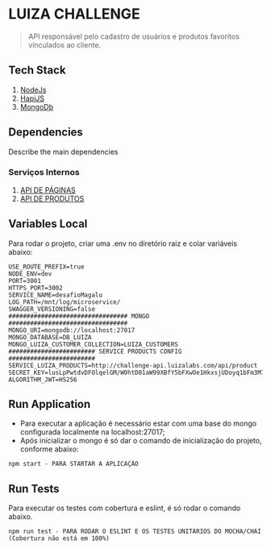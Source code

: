 # LUIZA CHALLENGE
> API responsável pelo cadastro de usuários e produtos favoritos vínculados ao cliente.

## Tech Stack

 1. [NodeJs](https://nodejs.org/dist/v14.05.0/)
 2. [HapiJS](https://hapijs.com/)
 3. [MongoDb](https://mongo.com/)


## Dependencies

Describe the main dependencies

### Serviços Internos

1.  [API DE PÁGINAS](http://challenge-api.luizalabs.com/api/product/?page=<PAGINA>)
2.  [API DE PRODUTOS](http://challenge-api.luizalabs.com/api/product/<ID>/)



## Variables Local

Para rodar o projeto, criar uma .env no diretório raiz e colar variáveis abaixo:

```
USE_ROUTE_PREFIX=true
NODE_ENV=dev
PORT=3001
HTTPS_PORT=3002
SERVICE_NAME=desafioMagalu
LOG_PATH=/mnt/log/microservice/
SWAGGER_VERSIONING=false
################################# MONGO #################################
MONGO_URI=mongodb://localhost:27017
MONGO_DATABASE=DB_LUIZA
MONGO_LUIZA_CUSTOMER_COLLECTION=LUIZA_CUSTOMERS
######################## SERVICE PRODUCTS CONFIG ########################
SERVICE_LUIZA_PRODUCTS=http://challenge-api.luizalabs.com/api/product
SECRET_KEY=lusLpPwtdvDFOlqelGM/W0htD01aW99XBfY5bFXwOe1HkxsjUDoyq1bFm3M7qsWe7DIZrCdv5ky8JLb6s1iIk26GdvoNxQE4oS6g+RqFQdNhwJ83n4pKD6UU5gROiShOAl8Ai/dO+sQGKonX9H6K4hWioMvXqtjjPmqZY+BA+wTN+IqQf3va8Kwgih/bx9+lRlMj+GiixS7Vkl3NgcVhjsUm6rrdiifatUtJhJpLnW5q+u3axSmYe1viqSNrCGVeFmldAILrBzG7yObJBuZih5Y0hp6GqDdFg4nLo/zv7wgpAHv3TzjGYclciK1QDMQm2JZV2H3obBXDFzFhpkHfrQ==
ALGORITHM_JWT=HS256
```

## Run Application

- Para executar a aplicação é necessário estar com uma base do mongo configurada localmente na localhost:27017;
- Após inicializar o mongo é só dar o comando de inicialização do projeto, conforme abaixo:

```
npm start - PARA STARTAR A APLICAÇÃO
```

## Run Tests

Para executar os testes com cobertura e eslint, é só rodar o comando abaixo.

```
npm run test - PARA RODAR O ESLINT E OS TESTES UNITÁRIOS DO MOCHA/CHAI (Cobertura não está em 100%)
```
